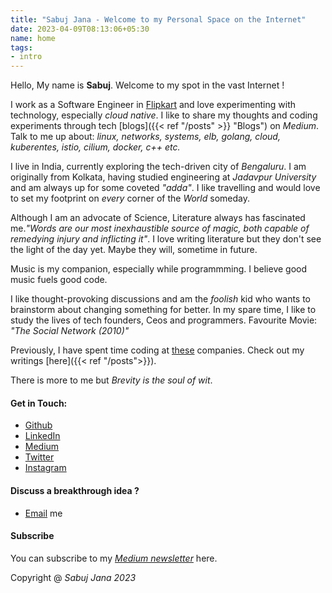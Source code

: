 ```yaml
---
title: "Sabuj Jana - Welcome to my Personal Space on the Internet"
date: 2023-04-09T08:13:06+05:30
name: home
tags:
- intro
---
```


Hello, My name is **Sabuj**. Welcome to my spot in the vast Internet ! 

I work as a Software Engineer in [Flipkart](https://www.flipkart.com/) and love experimenting with technology, especially *cloud native*. I like to share my thoughts and coding experiments through tech [blogs]({{< ref "/posts" >}} "Blogs") on *Medium*. Talk to me up about: *linux, networks, systems, elb, golang, cloud, kuberentes, istio, cilium, docker, c++ etc.* 

I live in India, currently exploring the tech-driven city of *Bengaluru*. I am originally from Kolkata, having studied engineering at *Jadavpur University* and am always up for some coveted *"adda"*. I like travelling and would love to set my footprint on *every* corner of the *World* someday.

Although I am an advocate of Science, Literature always has fascinated me.*"Words are our most inexhaustible source of magic, both capable of remedying injury and inflicting it"*. I love writing literature but they don't see the light of the day yet. Maybe they will, sometime in future. 

Music is my companion, especially while programmming. I believe good music fuels good code.

I like thought-provoking discussions and am the *foolish* kid who wants to brainstorm about changing something for better. In my spare time, I like to study the lives of tech founders, Ceos and programmers. Favourite Movie: *"The Social Network (2010)"*

Previously, I have spent time coding at [these](https://www.linkedin.com/in/sabujisme) companies. Check out my writings [here]({{< ref "/posts">}}). 

There is more to me but *Brevity is the soul of wit*.

#### Get in Touch:
* [Github](https://github.com/JanaSabuj)
* [LinkedIn](https://www.linkedin.com/in/sabujisme)
* [Medium](https://medium.com/@SabujJanaCodes)
* [Twitter](https://twitter.com/SabujJanaCodes)
* [Instagram](https://www.instagram.com/sabuj_is_me)

#### Discuss a breakthrough idea ?
* [Email](mailto:jsabujofficial@gmail.com) me

#### Subscribe
You can subscribe to my [*Medium newsletter*](https://medium.com/@SabujJanaCodes/subscribe) here.

Copyright @ *Sabuj Jana 2023*

